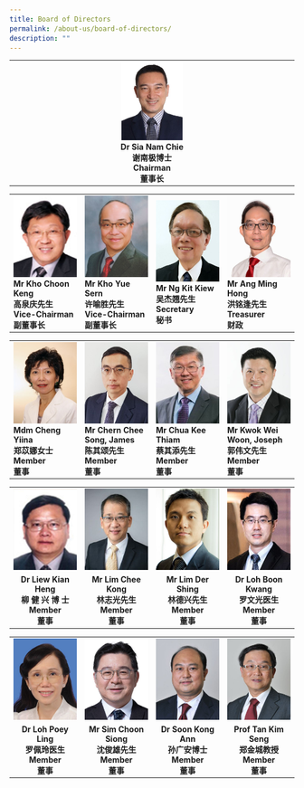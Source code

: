 ```yaml
---
title: Board of Directors
permalink: /about-us/board-of-directors/
description: ""
---
```

<table style="table-layout: fixed; width: 100%;">
  <tbody>
    <tr>
      <td style="width: 22%; text-align: center;">
        <img style="width: 22%;" src="/images/chairman.jpg">
        <br>
        <strong>Dr Sia Nam Chie<br>谢南极博士<br>Chairman<br>董事长</strong>
      </td>
    </tr>
  </tbody>
</table>


<table style="table-layout: fixed; width: 100%;">
  <tbody>
    <tr>
      <td style="width: 22%; margin-right: 15px;">
        <img style="width: 100%;" src="/images/vicechair1.jpg">
        <br>
        <strong>Mr Kho Choon Keng<br>高泉庆先生<br>Vice-Chairman<br>副董事长</strong>
      </td>
      <td style="width: 22%; margin-right: 15px;">
        <img style="width: 100%;" src="/images/vicechair2.jpg">
        <br>
        <strong>Mr Kho Yue Sern<br>许喻胜先生<br>Vice-Chairman<br>副董事长</strong>
      </td>
      <td style="width: 22%; margin-right: 15px;">
        <img style="width: 100%;" src="/images/secretary.jpg">
        <br>
        <strong>Mr Ng Kit Kiew<br>吴杰翘先生<br>Secretary<br>秘书</strong>
      </td>
      <td style="width: 22%; margin-right: 0;">
        <img style="width: 100%;" src="/images/treasurer.jpg">
        <br>
        <strong>Mr Ang Ming Hong<br>洪铭逢先生<br>Treasurer<br>财政</strong>
      </td>
    </tr>
  </tbody>
</table>



<table style="table-layout: fixed; width: 100%;">
  <tbody>
    <tr>
      <td style="width: 22%; margin-right: 15px;">
        <img style="width: 100%;" src="/images/member1.jpg">
        <br>
        <strong>Mdm Cheng Yiina<br>郑苡娜女士<br>Member<br>董事</strong>
      </td>
      <td style="width: 22%; margin-right: 15px;">
        <img style="width: 100%;" src="/images/member2.jpg">
        <br>
        <strong>Mr Chern Chee Song, James<br>陈其颂先生<br>Member<br>董事</strong>
      </td>
      <td style="width: 22%; margin-right: 15px;">
        <img style="width: 100%;" src="/images/member3.jpg">
        <br>
        <strong>Mr Chua Kee Thiam<br>蔡其添先生<br>Member<br>董事</strong>
      </td>
      <td style="width: 22%; margin-right: 15px;">
        <img style="width: 100%;" src="/images/member4.jpg">
        <br>
        <strong>Mr Kwok Wei Woon, Joseph<br>郭伟文先生<br>Member<br>董事</strong>
      </td>
    </tr>
  </tbody>
</table>


<table style="table-layout: fixed; width: 100%;">
  <tbody>
    <tr>
      <td style="width: 22%; margin-right: 15px;">
        <img style="width: 100%;" src="/images/member5.jpg">
      </td>
      <td style="width: 22%; margin-right: 15px;">
        <img style="width: 100%;" src="/images/member6.jpg">
      </td>
      <td style="width: 22%; margin-right: 15px;">
        <img style="width: 100%;" src="/images/member7.jpg">
      </td>
      <td style="width: 22%; margin-right: 0;">
        <img style="width: 100%;" src="/images/member8.jpg">
      </td>
    </tr>
    <tr>
      <td align="center"><strong>Dr Liew Kian Heng<br>柳 健 兴 博 士<br>Member<br>董事</strong></td>
      <td align="center"><strong>Mr Lim Chee Kong<br>林志光先生<br>Member<br>董事</strong></td>
      <td align="center"><strong>Mr Lim Der Shing<br>林德兴先生<br>Member<br>董事</strong></td>
      <td align="center"><strong>Dr Loh Boon Kwang<br>罗文光医生<br>Member<br>董事</strong></td>
    </tr>
  </tbody>
</table>


<table style="table-layout: fixed; width: 100%;">
  <tbody>
    <tr>
      <td style="width: 22%; margin-right: 15px;">
        <img style="width: 100%;" src="/images/member9.jpg">
      </td>
      <td style="width: 22%; margin-right: 15px;">
        <img style="width: 100%;" src="/images/member10.jpg">
      </td>
      <td style="width: 22%; margin-right: 15px;">
        <img style="width: 100%;" src="/images/member11.jpg">
      </td>
      <td style="width: 22%; margin-right: 0;">
        <img style="width: 100%;" src="/images/member12.jpg">
      </td>
    </tr>
    <tr>
      <td align="center"><strong>Dr Loh Poey Ling<br>罗佩玲医生<br>Member<br>董事</strong></td>
      <td align="center"><strong>Mr Sim Choon Siong<br>沈俊雄先生<br>Member<br>董事</strong></td>
      <td align="center"><strong>Dr Soon Kong Ann<br>孙广安博士<br>Member<br>董事</strong></td>
      <td align="center"><strong>Prof Tan Kim Seng<br>郑金城教授<br>Member<br>董事</strong></td>
    </tr>
  </tbody>
</table>

